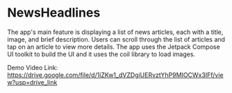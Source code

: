 # NewsHeadlines

 The app's main feature is displaying a list of news articles, each with a title, image, and brief description. Users can scroll through the list of articles and tap on an article to view more details. The app uses the Jetpack Compose UI toolkit to build the UI and it uses the coil library to load images.

Demo Video Link: https://drive.google.com/file/d/1iZKw1_dVZDgiUERvztYhP9MIOCWx3IFf/view?usp=drive_link
